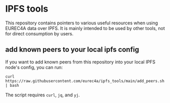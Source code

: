 # IPFS tools

This repository contains pointers to various useful resources when using EUREC4A data over IPFS.
It is mainly intended to be used by other tools, not for direct consumption by users.

## add known peers to your local ipfs config

If you want to add known peers from this repository into your local IPFS node's config, you can run:

```
curl https://raw.githubusercontent.com/eurec4a/ipfs_tools/main/add_peers.sh | bash
```

The script requires `curl`, `jq`, and `yj`.
